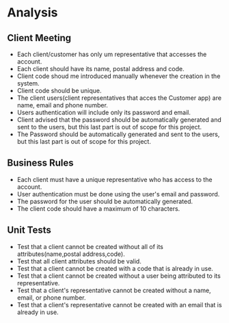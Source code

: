 # Analysis

## Client Meeting
- Each client/customer has only um representative that accesses the account.
- Each client should have its name, postal address and code.
- Client code shoud me introduced manually whenever the creation in the system.
- Client code should be unique.
- The client users(client representatives that acces the Customer app) are name, email and phone number.
- Users authentication will include only its password and email.
- Client advised that the password should be automatically generated and sent to the users, but this last part is out of scope for this project.
- The Password should be automatically generated and sent to the users, but this last part is out of scope for this project.


## Business Rules
- Each client must have a unique representative who has access to the account.
- User authentication must be done using the user's email and password.
- The password for the user should be automatically generated.
- The client code should have a maximum of 10 characters.

## Unit Tests
- Test that a client cannot be created without all of its attributes(name,postal address,code).
- Test that all client attributes should be valid.
- Test that a client cannot be created with a code that is already in use.
- Test that a client cannot be created without a user being attributed to its representative.
- Test that a client's representative cannot be created without a name, email, or phone number.
- Test that a client's representative cannot be created with an email that is already in use.

